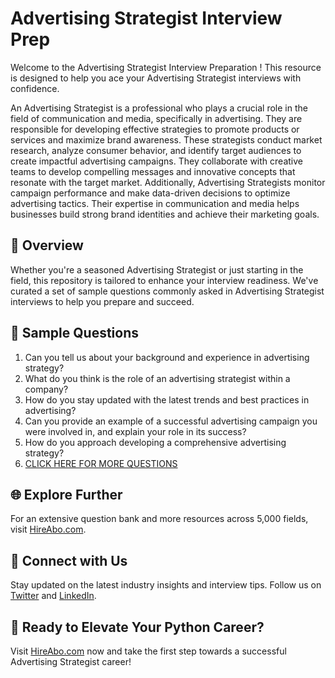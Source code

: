 # Advertising Strategist Interview Prep

Welcome to the Advertising Strategist Interview Preparation ! This resource is designed to help you ace your Advertising Strategist interviews with confidence.

An Advertising Strategist is a professional who plays a crucial role in the field of communication and media, specifically in advertising. They are responsible for developing effective strategies to promote products or services and maximize brand awareness. These strategists conduct market research, analyze consumer behavior, and identify target audiences to create impactful advertising campaigns. They collaborate with creative teams to develop compelling messages and innovative concepts that resonate with the target market. Additionally, Advertising Strategists monitor campaign performance and make data-driven decisions to optimize advertising tactics. Their expertise in communication and media helps businesses build strong brand identities and achieve their marketing goals.

## 🚀 Overview

Whether you're a seasoned Advertising Strategist or just starting in the field, this repository is tailored to enhance your interview readiness. We've curated a set of sample questions commonly asked in Advertising Strategist interviews to help you prepare and succeed.

## 📝 Sample Questions

1. Can you tell us about your background and experience in advertising strategy?
2. What do you think is the role of an advertising strategist within a company?
3. How do you stay updated with the latest trends and best practices in advertising?
4. Can you provide an example of a successful advertising campaign you were involved in, and explain your role in its success?
5. How do you approach developing a comprehensive advertising strategy?
6. [CLICK HERE FOR MORE QUESTIONS](https://hireabo.com/job/8_3_39/Advertising%20Strategist)

## 🌐 Explore Further

For an extensive question bank and more resources across 5,000 fields, visit [HireAbo.com](https://www.hireabo.com).

## 📱 Connect with Us

Stay updated on the latest industry insights and interview tips. Follow us on [Twitter](https://twitter.com/hireabo) and [LinkedIn](https://www.linkedin.com/in/hire-abo-3609972a8/).

## 🚀 Ready to Elevate Your Python Career?

Visit [HireAbo.com](https://www.hireabo.com) now and take the first step towards a successful Advertising Strategist career!
